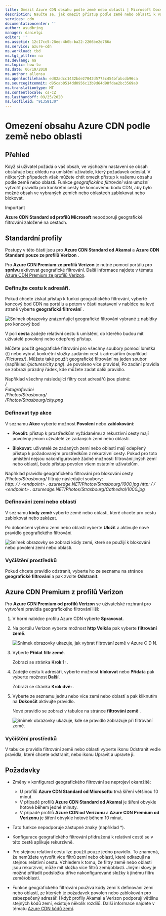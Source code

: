 ```yaml
---
title: Omezit Azure CDN obsahu podle země nebo oblasti | Microsoft Docs
description: Naučte se, jak omezit přístup podle země nebo oblasti k vašemu Azure CDN obsahu pomocí funkce geografického filtrování.
services: cdn
documentationcenter: ''
author: asudbring
manager: danielgi
editor: ''
ms.assetid: 12c17cc5-28ee-4b0b-ba22-2266be2e786a
ms.service: azure-cdn
ms.workload: tbd
ms.tgt_pltfrm: na
ms.devlang: na
ms.topic: how-to
ms.date: 06/19/2018
ms.author: allensu
ms.openlocfilehash: ed82adcc1432bde27042d5775c454bfabcdb96ca
ms.sourcegitcommit: d95cab0514dd0956c13b9d64d98fdae2bc3569a0
ms.translationtype: MT
ms.contentlocale: cs-CZ
ms.lasthandoff: 09/25/2020
ms.locfileid: "91358130"
---
```

# <a name="restrict-azure-cdn-content-by-countryregion"></a>Omezení obsahu Azure CDN podle země nebo oblasti

## <a name="overview"></a>Přehled
Když si uživatel požádá o váš obsah, ve výchozím nastavení se obsah obsluhuje bez ohledu na umístění uživatele, který požadavek odeslal. V některých případech však můžete chtít omezit přístup k vašemu obsahu podle země nebo oblasti. Funkce *geografického filtrování* vám umožní vytvořit pravidla pro konkrétní cesty ke koncovému bodu CDN, aby bylo možné obsah ve vybraných zemích nebo oblastech zablokovat nebo blokovat.

> [!IMPORTANT]
> **Azure CDN Standard od profilů Microsoft** nepodporují geografické filtrování založené na cestách.
> 

## <a name="standard-profiles"></a>Standardní profily
Postupy v této části jsou pro **Azure CDN Standard od Akamai** a **Azure CDN Standard pouze ze profilů Verizon** . 

Pro **Azure CDN Premium ze profilů Verizon** je nutné pomocí portálu pro **správu** aktivovat geografické filtrování. Další informace najdete v tématu [Azure CDN Premium ze profilů Verizon](#azure-cdn-premium-from-verizon-profiles).

### <a name="define-the-directory-path"></a>Definujte cestu k adresáři.
Pokud chcete získat přístup k funkci geografického filtrování, vyberte koncový bod CDN na portálu a potom v části nastavení v nabídce na levé straně vyberte **geografická filtrování** . 

![Snímek obrazovky znázorňující geografické filtrování vybrané z nabídky pro koncový bod](./media/cdn-filtering/cdn-geo-filtering-standard.png)

V poli **cesta** zadejte relativní cestu k umístění, do kterého budou mít uživatelé povolený nebo odepřený přístup. 

Můžete použít geografické filtrování pro všechny soubory pomocí lomítka (/) nebo vybrat konkrétní složky zadáním cest k adresářům (například */Pictures/*). Můžete také použít geografické filtrování na jeden soubor (například */pictures/city.png*). Je povoleno více pravidel; Po zadání pravidla se zobrazí prázdný řádek, kde můžete zadat další pravidlo.

Například všechny následující filtry cest adresářů jsou platné:   
*/*                                 
*Fotografování*     
*/Photos/Strasbourg/*     
*/Photos/Strasbourg/city.png*

### <a name="define-the-type-of-action"></a>Definovat typ akce

V seznamu **Akce** vyberte možnost **Povolení** nebo **zablokování**: 

- **Povolit**: přístup k prostředkům vyžádanému z rekurzivní cesty mají povolený jenom uživatelé ze zadaných zemí nebo oblastí.

- **Blokovat**: uživatelé ze zadaných zemí nebo oblastí mají odepřený přístup k požadovaným prostředkům z rekurzivní cesty. Pokud pro toto umístění nejsou nakonfigurované žádné možnosti filtrování jiných zemí nebo oblastí, bude přístup povolen všem ostatním uživatelům.

Například pravidlo geografického filtrování pro blokování cesty */Photos/Strasbourg/* filtruje následující soubory:     
*http: \/ / \<endpoint> . azureedge.NET/Photos/Strasbourg/1000.jpg* 
 *http: \/ / \<endpoint> . azureedge.NET/Photos/Strasbourg/Cathedral/1000.jpg*

### <a name="define-the-countriesregions"></a>Definování zemí nebo oblastí
V seznamu **kódy země** vyberte země nebo oblasti, které chcete pro cestu zablokovat nebo zakázat. 

Po dokončení výběru zemí nebo oblastí vyberte **Uložit** a aktivujte nové pravidlo geografického filtrování. 

![Snímek obrazovky se zobrazí kódy zemí, které se použijí k blokování nebo povolení zemí nebo oblastí.](./media/cdn-filtering/cdn-geo-filtering-rules.png)

### <a name="clean-up-resources"></a>Vyčištění prostředků
Pokud chcete pravidlo odstranit, vyberte ho ze seznamu na stránce **geografické filtrování** a pak zvolte **Odstranit**.

## <a name="azure-cdn-premium-from-verizon-profiles"></a>Azure CDN Premium z profilů Verizon
Pro **Azure CDN Premium od profilů Verizon** se uživatelské rozhraní pro vytvoření pravidla geografického filtrování liší:

1. V horní nabídce profilu Azure CDN vyberte **Spravovat**.

2. Na portálu Verizon vyberte možnost **http Velká**a pak vyberte **filtrování země**.

    ![Snímek obrazovky ukazuje, jak vybrat filtrování země v Azure C D N.](./media/cdn-filtering/cdn-geo-filtering-premium.png)

3. Vyberte **Přidat filtr země**.

    Zobrazí se stránka **Krok 1:** .

4. Zadejte cestu k adresáři, vyberte možnost **blokovat** nebo **Přidat**a pak vyberte možnost **Další**.

    Zobrazí se stránka **Krok dvě:** . 

5. Vyberte ze seznamu jednu nebo více zemí nebo oblastí a pak kliknutím na **Dokončit** aktivujte pravidlo. 
    
    Nové pravidlo se zobrazí v tabulce na stránce **filtrování země** .

    ![Snímek obrazovky ukazuje, kde se pravidlo zobrazuje při filtrování země.](./media/cdn-filtering/cdn-geo-filtering-premium-rules.png)

### <a name="clean-up-resources"></a>Vyčištění prostředků
V tabulce pravidla filtrování země nebo oblasti vyberte ikonu Odstranit vedle pravidla, které chcete odstranit, nebo ikonu Upravit a upravte ji.

## <a name="considerations"></a>Požadavky
* Změny v konfiguraci geografického filtrování se neprojeví okamžitě:
   * U profilů **Azure CDN Standard od Microsoftu** trvá šíření většinou 10 minut. 
   * V případě profilů **Azure CDN Standard od Akamai** je šíření obvykle hotové během jedné minuty. 
   * V případě profilů **Azure CDN od Verizonu** a **Azure CDN Premium od Verizonu** je šíření obvykle hotové během 10 minut. 
 
* Tato funkce nepodporuje zástupné znaky (například *).

* Konfigurace geografického filtrování přidružená k relativní cestě se v této cestě aplikuje rekurzivně.

* Pro stejnou relativní cestu lze použít pouze jedno pravidlo. To znamená, že nemůžete vytvořit více filtrů zemí nebo oblastí, které odkazují na stejnou relativní cestu. Vzhledem k tomu, že filtry země nebo oblasti jsou rekurzivní, může mít složka více filtrů zemí/oblastí. Jinými slovy je možné přiřadit podsložku dříve nakonfigurované složky k jinému filtru země/oblasti.

* Funkce geografického filtrování používá kódy zemí k definování zemí nebo oblastí, ze kterých je požadavek povolen nebo zablokován pro zabezpečený adresář. I když profily Akamai a Verizon podporují většinu stejných kódů zemí, existuje několik rozdílů. Další informace najdete v tématu [Azure CDN kódů zemí](/previous-versions/azure/mt761717(v=azure.100)). 

